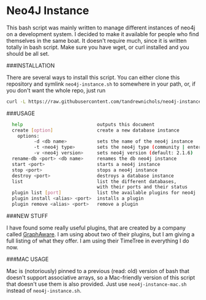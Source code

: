 Neo4J Instance
==============

This bash script was mainly written to manage different instances of neo4j on a development system.  I decided to make 
it available for people who find themselves in the same boat.  It doesn't require much, since it is written totally in 
bash script.  Make sure you have wget, or curl installed and you should be all set.

###INSTALLATION

There are several ways to install this script. You can either clone this repository and symlink `neo4j-instance.sh` to somewhere in your path, or, if you don't want the whole repo, just run

```bash
curl -L https://raw.githubusercontent.com/tandrewnichols/neo4j-instance/master/neo4j-instance.sh > ~/bin/neo4j-instance && chmod +x ~/bin/neo4j-instance
```

###USAGE
```bash
  help                           outputs this document
  create [option]                create a new database instance
    options:
          -d <db name>           sets the name of the neo4j instance
          -t <neo4j type>        sets the neo4j type (community | enterprise)
          -v <neo4j version>     sets neo4j version (default: 2.1.6)
  rename-db <port> <db name>     renames the db neo4j instance
  start <port>                   starts a neo4j instance
  stop <port>                    stops a neo4j instance
  destroy <port>                 destroys a database instance
  list                           list the different databases,
                                 with their ports and their status
  plugin list [port]             list the available plugins for neo4j
  plugin install <alias> <port>  installs a plugin
  plugin remove <alias> <port>   remove a plugin
```

###NEW STUFF

I have found some really useful plugins, that are created by a company called [GraphAware](www.graphaware.com).  I am 
using about two of their plugins, but I am giving a full listing of what they offer.  I am using their TimeTree in 
everything I do now.

###MAC USAGE

Mac is (notoriously) pinned to a previous (read: old) version of bash that doesn't support associative arrays, so a Mac-friendly version of this script that doesn't use them is also provided. Just use `neo4j-instance-mac.sh` instead of `neo4j-instance.sh`.
